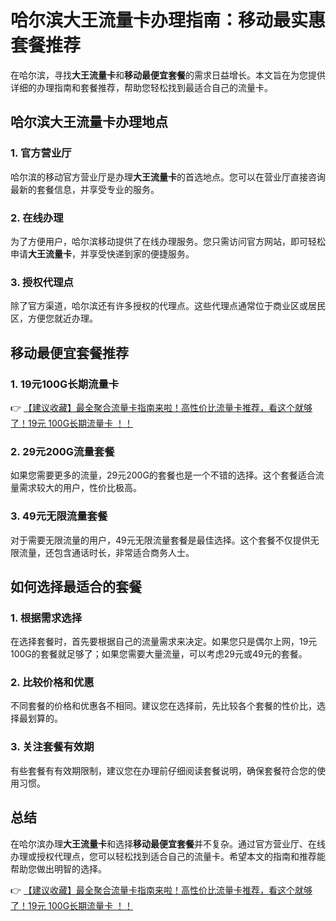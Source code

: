 # 哈尔滨大王流量卡办理指南：移动最实惠套餐推荐

在哈尔滨，寻找**大王流量卡**和**移动最便宜套餐**的需求日益增长。本文旨在为您提供详细的办理指南和套餐推荐，帮助您轻松找到最适合自己的流量卡。

## 哈尔滨大王流量卡办理地点

### 1. 官方营业厅
哈尔滨的移动官方营业厅是办理**大王流量卡**的首选地点。您可以在营业厅直接咨询最新的套餐信息，并享受专业的服务。

### 2. 在线办理
为了方便用户，哈尔滨移动提供了在线办理服务。您只需访问官方网站，即可轻松申请**大王流量卡**，并享受快递到家的便捷服务。

### 3. 授权代理点
除了官方渠道，哈尔滨还有许多授权的代理点。这些代理点通常位于商业区或居民区，方便您就近办理。

## 移动最便宜套餐推荐

### 1. 19元100G长期流量卡
👉 [【建议收藏】最全聚合流量卡指南来啦！高性价比流量卡推荐，看这个就够了！19元 100G长期流量卡 ！！](https://bit.ly/Liuliangka)

### 2. 29元200G流量套餐
如果您需要更多的流量，29元200G的套餐也是一个不错的选择。这个套餐适合流量需求较大的用户，性价比极高。

### 3. 49元无限流量套餐
对于需要无限流量的用户，49元无限流量套餐是最佳选择。这个套餐不仅提供无限流量，还包含通话时长，非常适合商务人士。

## 如何选择最适合的套餐

### 1. 根据需求选择
在选择套餐时，首先要根据自己的流量需求来决定。如果您只是偶尔上网，19元100G的套餐就足够了；如果您需要大量流量，可以考虑29元或49元的套餐。

### 2. 比较价格和优惠
不同套餐的价格和优惠各不相同。建议您在选择前，先比较各个套餐的性价比，选择最划算的。

### 3. 关注套餐有效期
有些套餐有有效期限制，建议您在办理前仔细阅读套餐说明，确保套餐符合您的使用习惯。

## 总结

在哈尔滨办理**大王流量卡**和选择**移动最便宜套餐**并不复杂。通过官方营业厅、在线办理或授权代理点，您可以轻松找到适合自己的流量卡。希望本文的指南和推荐能帮助您做出明智的选择。

👉 [【建议收藏】最全聚合流量卡指南来啦！高性价比流量卡推荐，看这个就够了！19元 100G长期流量卡 ！！](https://bit.ly/Liuliangka)
